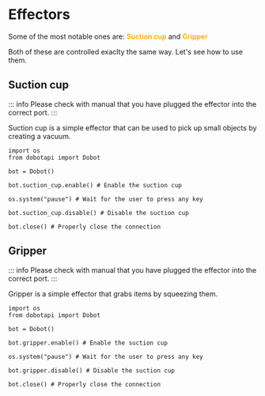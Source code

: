 # Effectors

Some of the most notable ones are: <span style="font-weight: 600; color: orange">Suction cup</span> and <span style="font-weight: 600; color: orange">Gripper</span>

Both of these are controlled exaclty the same way. Let's see how to use them.

## Suction cup

::: info
Please check with manual that you have plugged the effector into the correct port.
:::

Suction cup is a simple effector that can be used to pick up small objects by creating a vacuum.

```python{6,10}
import os
from dobotapi import Dobot

bot = Dobot()

bot.suction_cup.enable() # Enable the suction cup

os.system("pause") # Wait for the user to press any key

bot.suction_cup.disable() # Disable the suction cup

bot.close() # Properly close the connection
```

## Gripper

::: info
Please check with manual that you have plugged the effector into the correct port.
:::

Gripper is a simple effector that grabs items by squeezing them.

```python{6,10}
import os
from dobotapi import Dobot

bot = Dobot()

bot.gripper.enable() # Enable the suction cup

os.system("pause") # Wait for the user to press any key

bot.gripper.disable() # Disable the suction cup

bot.close() # Properly close the connection
```
